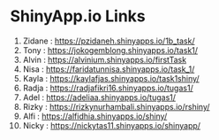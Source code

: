 # ShinyApp.io Links
1. Zidane : https://pzidaneh.shinyapps.io/1b_task/
2. Tony   : https://jokogemblong.shinyapps.io/task1/
3. Alvin  : https://alvinium.shinyapps.io/firstTask
4. Nisa   : https://faridatunnisa.shinyapps.io/task_1/
5. Kayla  : https://kaylafjas.shinyapps.io/task1shiny/
6. Radja  : https://radjafikri16.shinyapps.io/tugas1/
7. Adel   : https://adeliaa.shinyapps.io/tugas1/
8. Rizky  : https://rizkynurhambali.shinyapps.io/rshiny/
9. Alfi   : https://alfidhia.shinyapps.io/shiny/
10. Nicky : https://nickytas11.shinyapps.io/shinyapp/
